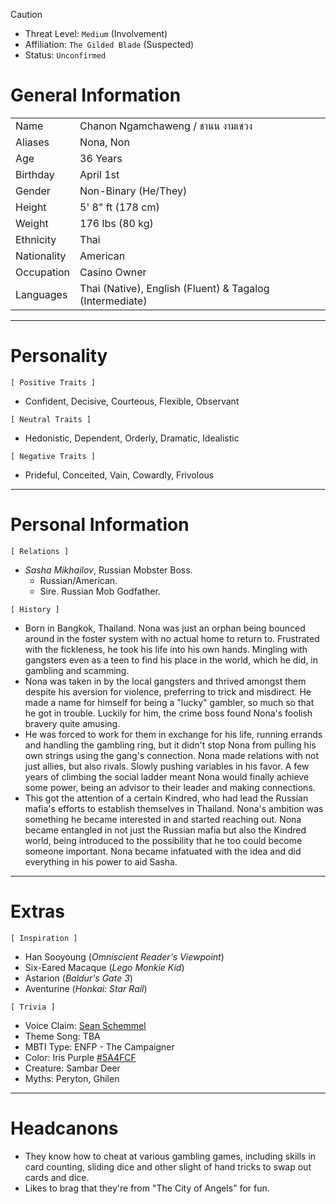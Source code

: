 > [!caution]
> - Threat Level: `Medium` (Involvement)
>- Affiliation: `The Gilded Blade` (Suspected)
>- Status: `Unconfirmed`

# General Information

|             |                                                          |
| ----------- | -------------------------------------------------------- |
| Name        | Chanon Ngamchaweng / ชานน งามเชวง                        |
| Aliases     | Nona, Non                                                |
| Age         | 36 Years                                                 |
| Birthday    | April 1st                                                |
| Gender      | Non-Binary (He/They)                                     |
| Height      | 5' 8" ft (178 cm)                                        |
| Weight      | 176 lbs (80 kg)                                          |
| Ethnicity   | Thai                                                     |
| Nationality | American                                                 |
| Occupation  | Casino Owner                                             |
| Languages   | Thai (Native), English (Fluent) & Tagalog (Intermediate) |

---
# Personality

`[ Positive Traits ]`
- Confident, Decisive, Courteous, Flexible, Observant

`[ Neutral Traits ]`
- Hedonistic, Dependent, Orderly, Dramatic, Idealistic

`[ Negative Traits ]`
- Prideful, Conceited, Vain, Cowardly, Frivolous

---
# Personal Information

`[ Relations ]`
- *Sasha Mikhailov*, Russian Mobster Boss. 
	- Russian/American. 
	- Sire. Russian Mob Godfather. 

`[ History ]`
- Born in Bangkok, Thailand. Nona was just an orphan being bounced around in the foster system with no actual home to return to. Frustrated with the fickleness, he took his life into his own hands. Mingling with gangsters even as a teen to find his place in the world, which he did, in gambling and scamming. 
- Nona was taken in by the local gangsters and thrived amongst them despite his aversion for violence, preferring to trick and misdirect. He made a name for himself for being a "lucky" gambler, so much so that he got in trouble. Luckily for him, the crime boss found Nona's foolish bravery quite amusing. 
- He was forced to work for them in exchange for his life, running errands and handling the gambling ring, but it didn't stop Nona from pulling his own strings using the gang's connection. Nona made relations with not just allies, but also rivals. Slowly pushing variables in his favor. A few years of climbing the social ladder meant Nona would finally achieve some power, being an advisor to their leader and making connections. 
- This got the attention of a certain Kindred, who had lead the Russian mafia's efforts to establish themselves in Thailand. Nona's ambition was something he became interested in and started reaching out. Nona became entangled in not just the Russian mafia but also the Kindred world, being introduced to the possibility that he too could become someone important. Nona became infatuated with the idea and did everything in his power to aid Sasha. 

---
# Extras

`[ Inspiration ]`
- Han Sooyoung (*Omniscient Reader's Viewpoint*)
- Six-Eared Macaque (*Lego Monkie Kid*)
- Astarion (*Baldur's Gate 3*)
- Aventurine (*Honkai: Star Rail*)

`[ Trivia ]`
- Voice Claim: [Sean Schemmel](https://m.youtube.com/watch?v=hRQ94FTv16c&t=558s)
- Theme Song: TBA
- MBTI Type: ENFP - The Campaigner 
- Color: Iris Purple [#5A4FCF](https://en.m.wikipedia.org/wiki/Iris_(color))
- Creature: Sambar Deer
- Myths: Peryton, Ghilen

---
# Headcanons

- They know how to cheat at various gambling games, including skills in card counting, sliding dice and other slight of hand tricks to swap out cards and dice. 
- Likes to brag that they're from "The City of Angels" for fun. 